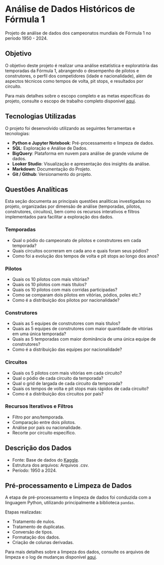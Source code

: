 # Análise de Dados Históricos de Fórmula 1

Projeto de análise de dados dos campeonatos mundiais de Fórmula 1 no período 1950 - 2024.

## Objetivo

O objetivo deste projeto é realizar uma análise estatística e exploratória das temporadas
da Fórmula 1, abrangendo o desempenho de pilotos e construtores, o perfil dos
competidores (idade e nacionalidade), além de aspectos técnicos como tempos de volta,
pit stops, e resultados por circuito.

Para mais detalhes sobre o escopo completo e as metas específicas do projeto, consulte o escopo de trabalho completo disponível [aqui](./docs/Escopo_Trabalho_Analise_F1_v1.pdf).

## Tecnologias Utilizadas

O projeto foi desenvolvido utilizando as seguintes ferramentas e tecnologias:

- **Python e Jupyter Notebook**: Pré-processamento e limpeza de dados.
- **SQL**: Exploração e Análise de Dados.
- **BigQuery**: Plataforma em nuvem para análise de grande volume de dados.
- **Looker Studio**: Visualização e apresentação dos insights da análise.
- **Markdown**: Documentação do Projeto.
- **Git / Github**: Versionamento do projeto.

## Questões Analíticas

Esta seção documenta as principais questões analíticas investigadas no projeto, organizadas por dimensão de análise (temporadas, pilotos, construtores, circuitos), bem como os recursos interativos e filtros implementados para facilitar a exploração dos dados.

### Temporadas

- Qual o pódio do campeonato de pilotos e construtores em cada temporada?
- Quais circuitos ocorreram em cada ano e quais foram seus pódios?
- Como foi a evolução dos tempos de volta e pit stops ao longo dos anos?

### Pilotos 

- Quais os 10 pilotos com mais vitórias?
- Quais os 10 pilotos com mais títulos?
- Quais os 10 pilotos com mais corridas participadas?
- Como se comparam dois pilotos em vitórias, pódios, poles etc.?
- Como é a distribuição dos pilotos por nacionalidade?

### Construtores

- Quais as 5 equipes de construtores com mais títulos?
- Quais as 5 equipes de construtores com maior quantidade de vitórias em uma única temporada?
- Quais as 5 temporadas com maior dominância de uma única equipe de construtores?
- Como é a distribuição das equipes por nacionalidade?

### Circuitos

- Quais os 5 pilotos com mais vitórias em cada circuito?
- Qual o pódio de cada circuito da temporada?
- Qual o grid de largada de cada circuito da temporada?
- Quais os tempos de volta e pit stops mais rápidos de cada circuito?
- Como é a distribuição dos circuitos por país?

### Recursos Iterativos e Filtros

- Filtro por ano/temporada.
- Comparação entre dois pilotos.
- Análise por país ou nacionalidade.
- Recorte por circuito específico.

## Descrição dos Dados

- Fonte: Base de dados do [Kaggle](https://www.kaggle.com/datasets/rohanrao/formula-1-world-championship-1950-2020). 
- Estrutura dos arquivos: Arquivos .csv.
- Período: 1950 a 2024.

## Pré-processamento e Limpeza de Dados

A etapa de pré-processamento e limpeza de dados foi conduzida com a linguagem Python, utilizando principalmente a biblioteca `pandas`.

Etapas realizadas:
- Tratamento de nulos.
- Tratamento de duplicatas.
- Conversão de tipos.
- Formatação dos dados.
- Criação de colunas derivadas.

Para mais detalhes sobre a limpeza dos dados, consulte os arquivos de limpeza e o log de mudanças disponível [aqui](./data_cleaning/changelog.md).
